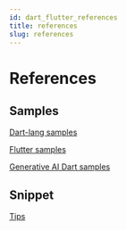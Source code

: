 ```yaml
---
id: dart_flutter_references
title: references
slug: references
---
```


# References

## Samples

[Dart-lang samples](https://github.com/dart-lang/samples)

[Flutter samples](https://github.com/flutter/samples)

[Generative AI Dart samples](https://github.com/google-gemini/generative-ai-dart/tree/main/samples/dart)

## Snippet

[Tips](https://codewithandrea.com/tips/)
